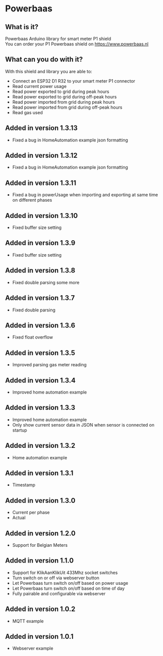 # Powerbaas

## What is it?
Powerbaas Arduino library for smart meter P1 shield<br />
You can order your P1 Powerbaas shield on https://www.powerbaas.nl

## What can you do with it?
With this shield and library you are able to:
- Connect an ESP32 D1 R32 to your smart meter P1 connector
- Read current power usage
- Read power exported to grid during peak hours
- Read power exported to grid during off-peak hours
- Read power imported from grid during peak hours
- Read power imported from grid during off-peak hours
- Read gas used

## Added in version 1.3.13
- Fixed a bug in HomeAutomation example json formatting

## Added in version 1.3.12
- Fixed a bug in HomeAutomation example json formatting

## Added in version 1.3.11
- Fixed a bug in powerUsage when importing and exporting at same time on different phases

## Added in version 1.3.10
- Fixed buffer size setting

## Added in version 1.3.9
- Fixed buffer size setting

## Added in version 1.3.8
- Fixed double parsing some more

## Added in version 1.3.7
- Fixed double parsing

## Added in version 1.3.6
- Fixed float overflow

## Added in version 1.3.5
- Improved parsing gas meter reading

## Added in version 1.3.4
- Improved home automation example

## Added in version 1.3.3
- Improved home automation example
- Only show current sensor data in JSON when sensor is connected on startup

## Added in version 1.3.2
- Home automation example

## Added in version 1.3.1
- Timestamp

## Added in version 1.3.0
- Current per phase
- Actual

## Added in version 1.2.0
- Support for Belgian Meters

## Added in version 1.1.0
- Support for KlikAanKlikUit 433Mhz socket switches
- Turn switch on or off via webserver button
- Let Powerbaas turn switch on/off based on power usage
- Let Powerbaas turn switch on/off based on time of day
- Fully pairable and configurable via webserver

## Added in version 1.0.2
- MQTT example

## Added in version 1.0.1
- Webserver example
